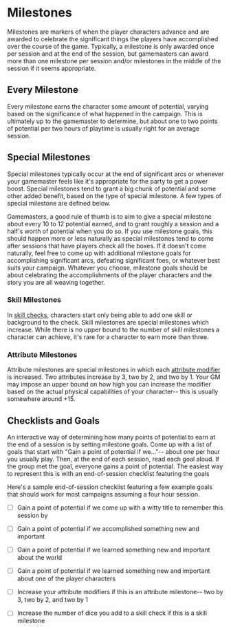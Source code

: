 # Milestones

Milestones are markers of when the player characters advance and are awarded to celebrate the significant things the players have accomplished over the course of the game. Typically, a milestone is only awarded once per session and at the end of the session, but gamemasters can award more than one milestone per session and/or milestones in the middle of the session if it seems appropriate.



## Every Milestone

Every milestone earns the character some amount of potential, varying based on the significance of what happened in the campaign. This is ultimately up to the gamemaster to determine, but about one to two points of potential per two hours of playtime is usually right for an average session.



## Special Milestones

Special milestones typically occur at the end of significant arcs or whenever your gamemaster feels like it's appropriate for the party to get a power boost. Special milestones tend to grant a big chunk of potential and some other added benefit, based on the type of special milestone. A few types of special milestone are defined below.

Gamemasters, a good rule of thumb is to aim to give a special milestone about every 10 to 12 potential earned, and to grant roughly a session and a half's worth of potential when you do so. If you use milestone goals, this should happen more or less naturally as special milestones tend to come after sessions that have players check all the boxes. If it doesn't come naturally, feel free to come up with additional milestone goals for accomplishing significant arcs, defeating significant foes, or whatever best suits your campaign. Whatever you choose, milestone goals should be about celebrating the accomplishments of the player characters and the story you are all weaving together.



### Skill Milestones

In [skill checks](/character/skills/), characters start only being able to add one skill or background to the check. Skill milestones are special milestones which increase. While there is no upper bound to the number of skill milestones a character can achieve, it's rare for a character to earn more than three.



### Attribute Milestones

Attribute milestones are special milestones in which each [attribute modifier](/character/attributes/) is increased. Two attributes increase by 3, two by 2, and two by 1. Your GM may impose an upper bound on how high you can increase the modifier based on the actual physical capabilities of your character-- this is usually somewhere around +15.



## Checklists and Goals

An interactive way of determining how many points of potential to earn at the end of a session is by setting milestone goals. Come up with a list of goals that start with "Gain a point of potential if we..."-- about one per hour you usually play. Then, at the end of each session, read each goal aloud. If the group met the goal, everyone gains a point of potential. The easiest way to represent this is with an end-of-session checklist featuring the goals

Here's a sample end-of-session checklist featuring a few example goals that should work for most campaigns assuming a four hour session.

* [ ] Gain a point of potential if we come up with a witty title to remember this session by
* [ ] Gain a point of potential if we accomplished something new and important
* [ ] Gain a point of potential if we learned something new and important about the world
* [ ] Gain a point of potential if we learned something new and important about one of the player characters

* [ ] Increase your attribute modifiers if this is an attribute milestone-- two by 3, two by 2, and two by 1
* [ ] Increase the number of dice you add to a skill check if this is a skill milestone
